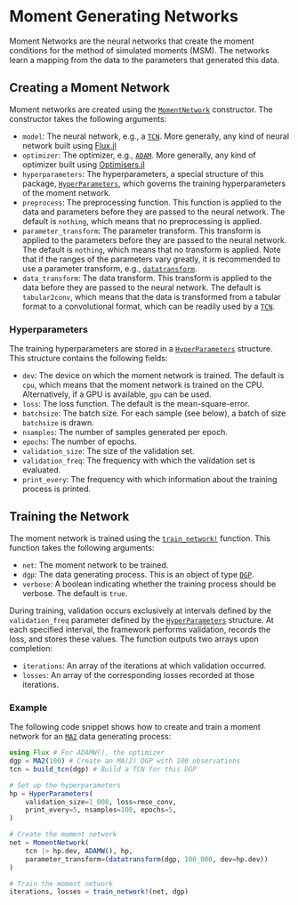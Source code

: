 # Moment Generating Networks

Moment Networks are the neural networks that create the moment conditions for the method of simulated moments (MSM). The networks learn a mapping from the data to the parameters that generated this data. 

## Creating a Moment Network


Moment networks are created using the [`MomentNetwork`](@ref) constructor. The constructor takes the following arguments:

+ `model`: The neural network, e.g., a [`TCN`](@ref). More generally, any kind of neural network built using [Flux.jl](https://fluxml.ai/Flux.jl/dev/)
+ `optimizer`: The optimizer, e.g., [`ADAM`](@ref). More generally, any kind of optimizer built using [Optimisers.jl](https://fluxml.ai/Optimisers.jl/dev/)
+ `hyperparameters`: The hyperparameters, a special structure of this package, [`HyperParameters`](@ref), which governs the training hyperparameters of the moment network.
+ `preprocess`: The preprocessing function. This function is applied to the data and parameters before they are passed to the neural network. The default is `nothing`, which means that no preprocessing is applied.
+ `parameter_transform`: The parameter transform. This transform is applied to the parameters before they are passed to the neural network. The default is `nothing`, which means that no transform is applied. Note that if the ranges of the parameters vary greatly, it is recommended to use a parameter transform, e.g., [`datatransform`](@ref).
+ `data_transform`: The data transform. This transform is applied to the data before they are passed to the neural network. The default is `tabular2conv`, which means that the data is transformed from a tabular format to a convolutional format, which can be readily used by a [`TCN`](@ref).

### Hyperparameters

The training hyperparameters are stored in a [`HyperParameters`](@ref) structure. This structure contains the following fields:
+ `dev`: The device on which the moment network is trained. The default is `cpu`, which means that the moment network is trained on the CPU. Alternatively, if a GPU is available, `gpu` can be used.
+ `loss`: The loss function. The default is the mean-square-error.
+ `batchsize`: The batch size. For each sample (see below), a batch of size `batchsize` is drawn.
+ `nsamples`: The number of samples generated per epoch.
+ `epochs`: The number of epochs.
+ `validation_size`: The size of the validation set. 
+ `validation_freq`: The frequency with which the validation set is evaluated.
+ `print_every`: The frequency with which information about the training process is printed.

## Training the Network

The moment network is trained using the [`train_network!`](@ref) function. This function takes the following arguments:  
+ `net`: The moment network to be trained.
+ `dgp`: The data generating process. This is an object of type [`DGP`](@ref).
+ `verbose`: A boolean indicating whether the training process should be verbose. The default is `true`.

During training, validation occurs exclusively at intervals defined by the `validation_freq` parameter defined by the [`HyperParameters`](@ref) structure. At each specified interval, the framework performs validation, records the loss, and stores these values. The function outputs two arrays upon completion:   
+ `iterations`: An array of the iterations at which validation occurred.
+ `losses`: An array of the corresponding losses recorded at those iterations.

### Example
The following code snippet shows how to create and train a moment network for an [`MA2`](@ref) data generating process:

```julia
using Flux # For ADAMW(), the optimizer
dgp = MA2(100) # Create an MA(2) DGP with 100 observations
tcn = build_tcn(dgp) # Build a TCN for this DGP

# Set up the hyperparameters
hp = HyperParameters(
    validation_size=1_000, loss=rmse_conv, 
    print_every=5, nsamples=100, epochs=5,
)

# Create the moment network
net = MomentNetwork(
    tcn |> hp.dev, ADAMW(), hp, 
    parameter_transform=(datatransform(dgp, 100_000, dev=hp.dev))
)

# Train the moment network
iterations, losses = train_network!(net, dgp)
```